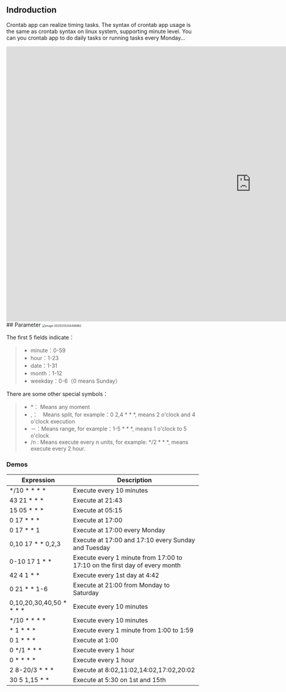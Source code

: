 ## Indroduction
Crontab app can realize timing tasks.
The syntax of crontab app usage is the same as crontab syntax on linux system, supporting minute level.
You can you crontab app to do daily tasks or running tasks every Monday...


<iframe 
    width="1280" 
    height="720" 
    src="https://www.youtube.com/embed/Hz3ueh1O5Co"  frameborder="0" 
    allow="accelerometer; autoplay; encrypted-media; gyroscope; picture-in-picture" 
    allowfullscreen>
    </iframe>
## Parameter

<img src="https://public-pic-1251784084.cos.ap-guangzhou.myqcloud.com/image-20210313204406862.png" alt="image-20210313204406862" style="zoom:50%;" />

The first 5 fields indicate：
 > * minute：0-59
 > * hour：1-23
 > * date：1-31
 > * month：1-12
 > * weekday：0-6（0 means Sunday）

There are some other special symbols：
 > * *： Means any moment
 > * ,：　Means split, for example：0 2,4 * * *, means 2 o'clock and 4 o'clock execution
 > *  －：Means range, for example：1-5 * * *, means 1 o'clock to 5 o'clock
 > *  /n : Means execute every n units, for example: */2 * * *, means execute every 2 hour.

### Demos

| Expression        | Description   |
| --------   | -----  |
| */10 * * * *      | Execute every 10 minutes   |
|  43 21 * * *        |   Execute at 21:43   |
|  15 05 * * *        |    Execute at 05:15    |
| 0 17 * * *|Execute at 17:00|
| 0 17 * * 1 |Execute at 17:00 every Monday|
| 0,10 17 * * 0,2,3|Execute at 17:00 and 17:10 every Sunday and Tuesday|
| 0-10 17 1 * *|Execute every 1 minute from 17:00 to 17:10 on the first day of every month|
| 42 4 1 * *|Execute every 1st day at 4:42|
| 0 21 * * 1-6|Execute at 21:00 from Monday to Saturday|
| 0,10,20,30,40,50 * * * *|Execute every 10 minutes|
| */10 * * * * |Execute every 10 minutes|
| * 1 * * *|Execute every 1 minute from 1:00 to 1:59|
| 0 1 * * *|Execute at 1:00|
| 0 */1 * * *|Execute every 1 hour|
| 0 * * * *|Execute every 1 hour|
| 2 8-20/3 * * *|Execute at 8:02,11:02,14:02,17:02,20:02|
| 30 5 1,15 * *|Execute at 5:30 on 1st and 15th|
